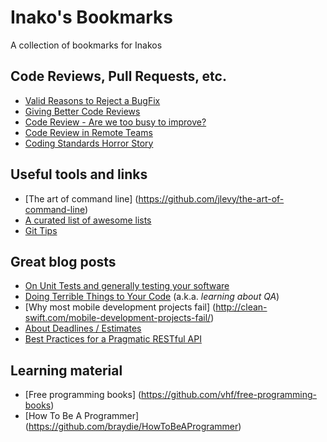 # Inako's Bookmarks
A collection of bookmarks for Inakos

## Code Reviews, Pull Requests, etc.
- [Valid Reasons to Reject a BugFix](http://www.yegor256.com/2015/06/22/valid-reasons-to-reject-bug-fix.html)
- [Giving Better Code Reviews](https://medium.com/@mrjoelkemp/giving-better-code-reviews-16109e0fdd36#.kjths7g5p)
- [Code Review - Are we too busy to improve?](https://swifting.io/blog/2016/04/18/13-code-review-are-we-too-busy-to-improve/)
- [Code Review in Remote Teams](https://www.seanh.cc/posts/code-review)
- [Coding Standards Horror Story](http://www.lhotka.net/weblog/CodingStandardsHorrorStory.aspx)
 
## Useful tools and links
- [The art of command line] (https://github.com/jlevy/the-art-of-command-line)
- [A curated list of awesome lists](https://github.com/sindresorhus/awesome)
- [Git Tips](https://github.com/git-tips/tips)

## Great blog posts
- [On Unit Tests and generally testing your software](http://www.yegor256.com/2015/07/16/fools-dont-write-unit-tests.html)
- [Doing Terrible Things to Your Code](http://blog.codinghorror.com/doing-terrible-things-to-your-code/) (a.k.a. _learning about QA_)
- [Why most mobile development projects fail] (http://clean-swift.com/mobile-development-projects-fail/)
- [About Deadlines / Estimates](https://keen.io/blog/143850394061/how-should-deadlines-be-used-in-software)
- [Best Practices for a Pragmatic RESTful API](http://www.vinaysahni.com/best-practices-for-a-pragmatic-restful-api)

## Learning material
- [Free programming books] (https://github.com/vhf/free-programming-books) 
- [How To Be A Programmer] (https://github.com/braydie/HowToBeAProgrammer)
